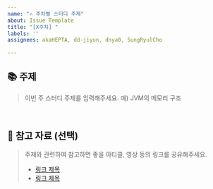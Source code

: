 ```yaml
---
name: "✍️ 주차별 스터디 주제"
about: Issue Template
title: "[X주차] "
labels: ''
assignees: akaHEPTA, dd-jiyun, dnya0, SungRyulCho

---
```


## 📚 주제
> 이번 주 스터디 주제를 입력해주세요. 예) JVM의 메모리 구조

<br>

## 🔗 참고 자료 (선택)
> 주제와 관련하여 참고하면 좋을 아티클, 영상 등의 링크를 공유해주세요.
> - [링크 제목](URL)
> - [링크 제목](URL)
